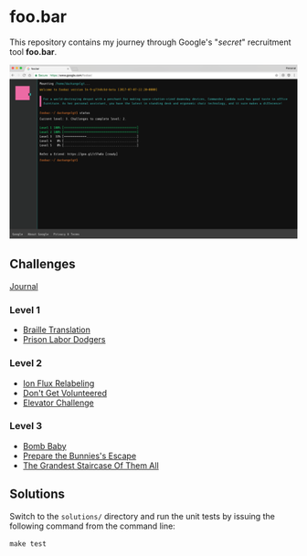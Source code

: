 # foo.bar

This repository contains my journey through Google's "*secret*" recruitment tool **foo.bar**.

![](screenshot.png)

## Challenges

[Journal](challenges/journal.md)

### Level 1

- [Braille Translation](challenges/l1-braille-translation-2.md)
- [Prison Labor Dodgers](challenges/l1-prison-labor-dodgers.md)

### Level 2

- [Ion Flux Relabeling](challenges/l2-ion-flux-relabeling.md)
- [Don't Get Volunteered](challenges/l2-dont-get-volunteered.md)
- [Elevator Challenge](challenges/l2-elevator-challenge.md)

### Level 3

- [Bomb Baby](challenges/l3-bomb-baby.md)
- [Prepare the Bunnies's Escape](challenges/l3-prepare-the-bunnies-escape.md)
- [The Grandest Staircase Of Them All](challenges/l3-the-grandest-staircase-of-them-all.md)

## Solutions

Switch to the `solutions/` directory and run the unit tests by issuing the following command from the command line:

    make test
